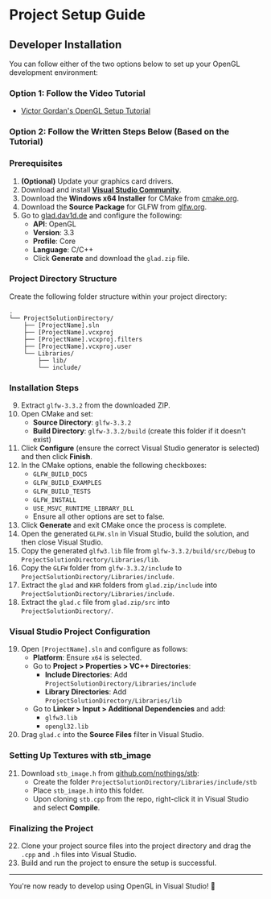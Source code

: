 # Project Setup Guide

## Developer Installation

You can follow either of the two options below to set up your OpenGL development environment:

### Option 1: Follow the Video Tutorial
- [Victor Gordan's OpenGL Setup Tutorial](https://www.youtube.com/watch?v=XpBGwZNyUh0&ab_channel=VictorGordan)

### Option 2: Follow the Written Steps Below (Based on the Tutorial)

### Prerequisites
1. **(Optional)** Update your graphics card drivers.
2. Download and install **[Visual Studio Community](https://visualstudio.microsoft.com/)**.
3. Download the **Windows x64 Installer** for CMake from [cmake.org](https://cmake.org/download/).
4. Download the **Source Package** for GLFW from [glfw.org](https://www.glfw.org/download.html).
5. Go to [glad.dav1d.de](https://glad.dav1d.de) and configure the following:
    - **API**: OpenGL
    - **Version**: 3.3
    - **Profile**: Core
    - **Language**: C/C++
    - Click **Generate** and download the `glad.zip` file.

### Project Directory Structure
Create the following folder structure within your project directory:

```
.
└── ProjectSolutionDirectory/
    ├── [ProjectName].sln
    ├── [ProjectName].vcxproj
    ├── [ProjectName].vcxproj.filters
    ├── [ProjectName].vcxproj.user
    └── Libraries/
        ├── lib/
        └── include/
```

### Installation Steps

9. Extract `glfw-3.3.2` from the downloaded ZIP.
10. Open CMake and set:
    - **Source Directory**: `glfw-3.3.2`
    - **Build Directory**: `glfw-3.3.2/build` (create this folder if it doesn't exist)
11. Click **Configure** (ensure the correct Visual Studio generator is selected) and then click **Finish**.
12. In the CMake options, enable the following checkboxes:
    - `GLFW_BUILD_DOCS`
    - `GLFW_BUILD_EXAMPLES`
    - `GLFW_BUILD_TESTS`
    - `GLFW_INSTALL`
    - `USE_MSVC_RUNTIME_LIBRARY_DLL`
    - Ensure all other options are set to false.
13. Click **Generate** and exit CMake once the process is complete.
14. Open the generated `GLFW.sln` in Visual Studio, build the solution, and then close Visual Studio.
15. Copy the generated `glfw3.lib` file from `glfw-3.3.2/build/src/Debug` to `ProjectSolutionDirectory/Libraries/lib`.
16. Copy the `GLFW` folder from `glfw-3.3.2/include` to `ProjectSolutionDirectory/Libraries/include`.
17. Extract the `glad` and `KHR` folders from `glad.zip/include` into `ProjectSolutionDirectory/Libraries/include`.
18. Extract the `glad.c` file from `glad.zip/src` into `ProjectSolutionDirectory/`.

### Visual Studio Project Configuration

19. Open `[ProjectName].sln` and configure as follows:
    - **Platform**: Ensure `x64` is selected.
    - Go to **Project > Properties > VC++ Directories**:
        - **Include Directories**: Add `ProjectSolutionDirectory/Libraries/include`
        - **Library Directories**: Add `ProjectSolutionDirectory/Libraries/lib`
    - Go to **Linker > Input > Additional Dependencies** and add:
        - `glfw3.lib`
        - `opengl32.lib`
20. Drag `glad.c` into the **Source Files** filter in Visual Studio.

### Setting Up Textures with stb_image

21. Download `stb_image.h` from [github.com/nothings/stb](https://github.com/nothings/stb):
    - Create the folder `ProjectSolutionDirectory/Libraries/include/stb`
    - Place `stb_image.h` into this folder.
    - Upon cloning `stb.cpp` from the repo, right-click it in Visual Studio and select **Compile**.

### Finalizing the Project

22. Clone your project source files into the project directory and drag the `.cpp` and `.h` files into Visual Studio.
23. Build and run the project to ensure the setup is successful.

---

You're now ready to develop using OpenGL in Visual Studio! 🎉

